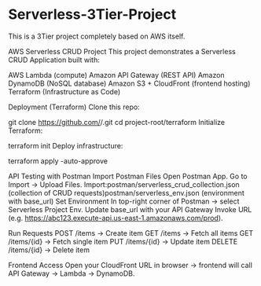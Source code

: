 # Serverless-3Tier-Project
This is a 3Tier project completely based on AWS itself.

AWS Serverless CRUD Project
This project demonstrates a Serverless CRUD Application built with:

AWS Lambda (compute)
Amazon API Gateway (REST API)
Amazon DynamoDB (NoSQL database)
Amazon S3 + CloudFront (frontend hosting)
Terraform (Infrastructure as Code)

 Deployment (Terraform)
Clone this repo:

git clone https://github.com/<your-username>/<your-repo>.git
cd project-root/terraform
Initialize Terraform:

terraform init
Deploy infrastructure:

terraform apply -auto-approve


API Testing with Postman
Import Postman Files
Open Postman App.
Go to Import → Upload Files.
Import:postman/serverless_crud_collection.json (collection of CRUD requests)postman/serverless_env.json (environment with base_url)
Set Environment
In top-right corner of Postman → select Serverless Project Env.
Update base_url with your API Gateway Invoke URL (e.g. https://abc123.execute-api.us-east-1.amazonaws.com/prod).


Run Requests
POST /items → Create item
GET /items → Fetch all items
GET /items/{id} → Fetch single item
PUT /items/{id} → Update item
DELETE /items/{id} → Delete item

 Frontend Access
Open your CloudFront URL in browser → frontend will call API Gateway → Lambda → DynamoDB.
